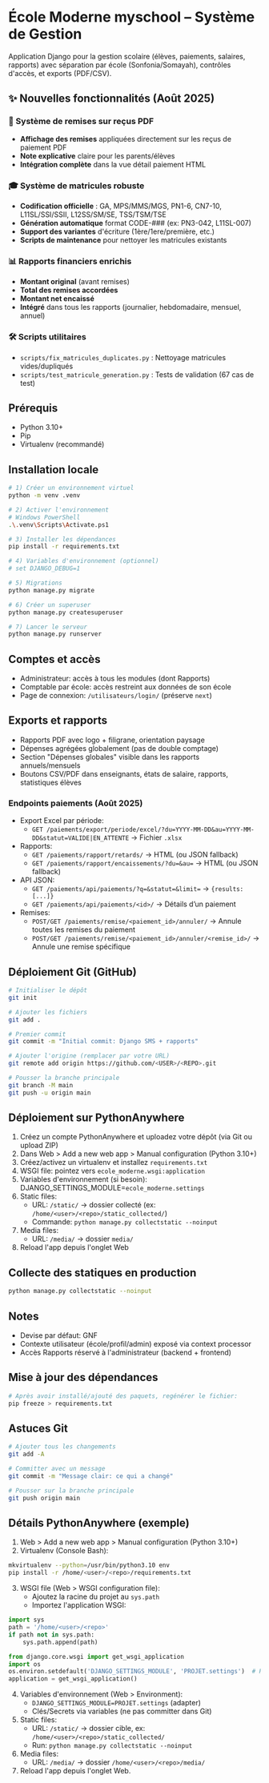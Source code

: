 # École Moderne myschool – Système de Gestion

Application Django pour la gestion scolaire (élèves, paiements, salaires, rapports) avec séparation par école (Sonfonia/Somayah), contrôles d'accès, et exports (PDF/CSV).

## ✨ Nouvelles fonctionnalités (Août 2025)

### 🧾 Système de remises sur reçus PDF
- **Affichage des remises** appliquées directement sur les reçus de paiement PDF
- **Note explicative** claire pour les parents/élèves
- **Intégration complète** dans la vue détail paiement HTML

### 🎓 Système de matricules robuste
- **Codification officielle** : GA, MPS/MMS/MGS, PN1-6, CN7-10, L11SL/SSI/SSII, L12SS/SM/SE, TSS/TSM/TSE
- **Génération automatique** format CODE-### (ex: PN3-042, L11SL-007)
- **Support des variantes** d'écriture (1ère/1ere/première, etc.)
- **Scripts de maintenance** pour nettoyer les matricules existants

### 📊 Rapports financiers enrichis
- **Montant original** (avant remises)
- **Total des remises accordées**
- **Montant net encaissé**
- **Intégré** dans tous les rapports (journalier, hebdomadaire, mensuel, annuel)

### 🛠️ Scripts utilitaires
- `scripts/fix_matricules_duplicates.py` : Nettoyage matricules vides/dupliqués
- `scripts/test_matricule_generation.py` : Tests de validation (67 cas de test)

## Prérequis
- Python 3.10+
- Pip
- Virtualenv (recommandé)

## Installation locale
```bash
# 1) Créer un environnement virtuel
python -m venv .venv

# 2) Activer l'environnement
# Windows PowerShell
.\.venv\Scripts\Activate.ps1

# 3) Installer les dépendances
pip install -r requirements.txt

# 4) Variables d'environnement (optionnel)
# set DJANGO_DEBUG=1

# 5) Migrations
python manage.py migrate

# 6) Créer un superuser
python manage.py createsuperuser

# 7) Lancer le serveur
python manage.py runserver
```

## Comptes et accès
- Administrateur: accès à tous les modules (dont Rapports)
- Comptable par école: accès restreint aux données de son école
- Page de connexion: `/utilisateurs/login/` (préserve `next`)

## Exports et rapports
- Rapports PDF avec logo + filigrane, orientation paysage
- Dépenses agrégées globalement (pas de double comptage)
- Section "Dépenses globales" visible dans les rapports annuels/mensuels
- Boutons CSV/PDF dans enseignants, états de salaire, rapports, statistiques élèves

### Endpoints paiements (Août 2025)
- Export Excel par période:
  - `GET /paiements/export/periode/excel/?du=YYYY-MM-DD&au=YYYY-MM-DD&statut=VALIDE|EN_ATTENTE` → Fichier `.xlsx`
- Rapports:
  - `GET /paiements/rapport/retards/` → HTML (ou JSON fallback)
  - `GET /paiements/rapport/encaissements/?du=&au=` → HTML (ou JSON fallback)
- API JSON:
  - `GET /paiements/api/paiements/?q=&statut=&limit=` → `{results: [...]}`
  - `GET /paiements/api/paiements/<id>/` → Détails d’un paiement
- Remises:
  - `POST/GET /paiements/remise/<paiement_id>/annuler/` → Annule toutes les remises du paiement
  - `POST/GET /paiements/remise/<paiement_id>/annuler/<remise_id>/` → Annule une remise spécifique

## Déploiement Git (GitHub)
```bash
# Initialiser le dépôt
git init

# Ajouter les fichiers
git add .

# Premier commit
git commit -m "Initial commit: Django SMS + rapports"

# Ajouter l'origine (remplacer par votre URL)
git remote add origin https://github.com/<USER>/<REPO>.git

# Pousser la branche principale
git branch -M main
git push -u origin main
```

## Déploiement sur PythonAnywhere
1. Créez un compte PythonAnywhere et uploadez votre dépôt (via Git ou upload ZIP)
2. Dans Web > Add a new web app > Manual configuration (Python 3.10+)
3. Créez/activez un virtualenv et installez `requirements.txt`
4. WSGI file: pointez vers `ecole_moderne.wsgi:application`
5. Variables d'environnement (si besoin): DJANGO_SETTINGS_MODULE=`ecole_moderne.settings`
6. Static files:
   - URL: `/static/` → dossier collecté (ex: `/home/<user>/<repo>/static_collected/`)
   - Commande: `python manage.py collectstatic --noinput`
7. Media files:
   - URL: `/media/` → dossier `media/`
8. Reload l'app depuis l'onglet Web

## Collecte des statiques en production
```bash
python manage.py collectstatic --noinput
```

## Notes
- Devise par défaut: GNF
- Contexte utilisateur (école/profil/admin) exposé via context processor
- Accès Rapports réservé à l'administrateur (backend + frontend)

## Mise à jour des dépendances
```bash
# Après avoir installé/ajouté des paquets, regénérer le fichier:
pip freeze > requirements.txt
```

## Astuces Git
```bash
# Ajouter tous les changements
git add -A

# Committer avec un message
git commit -m "Message clair: ce qui a changé"

# Pousser sur la branche principale
git push origin main
```

## Détails PythonAnywhere (exemple)
1) Web > Add a new web app > Manual configuration (Python 3.10+)
2) Virtualenv (Console Bash):
```bash
mkvirtualenv --python=/usr/bin/python3.10 env
pip install -r /home/<user>/<repo>/requirements.txt
```
3) WSGI file (Web > WSGI configuration file):
   - Ajoutez la racine du projet au `sys.path`
   - Importez l'application WSGI:
```python
import sys
path = '/home/<user>/<repo>'
if path not in sys.path:
    sys.path.append(path)

from django.core.wsgi import get_wsgi_application
import os
os.environ.setdefault('DJANGO_SETTINGS_MODULE', 'PROJET.settings')  # Remplacer PROJET
application = get_wsgi_application()
```
4) Variables d'environnement (Web > Environment):
   - `DJANGO_SETTINGS_MODULE=PROJET.settings` (adapter)
   - Clés/Secrets via variables (ne pas committer dans Git)
5) Static files:
   - URL: `/static/` → dossier cible, ex: `/home/<user>/<repo>/static_collected/`
   - Run: `python manage.py collectstatic --noinput`
6) Media files:
   - URL: `/media/` → dossier `/home/<user>/<repo>/media/`
7) Reload l'app depuis l'onglet Web.
